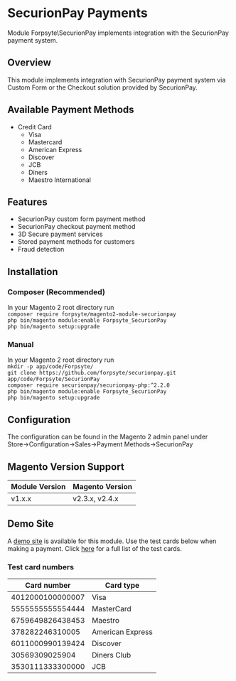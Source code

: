 # SecurionPay Payments

Module Forpsyte\SecurionPay implements integration with the SecurionPay payment system.

## Overview

This module implements integration with SecurionPay payment system via Custom Form or the Checkout solution provided by
SecurionPay.  

## Available Payment Methods
* Credit Card
    * Visa
    * Mastercard
    * American Express
    * Discover
    * JCB
    * Diners
    * Maestro International

## Features
* SecurionPay custom form payment method
* SecurionPay checkout payment method
* 3D Secure payment services
* Stored payment methods for customers
* Fraud detection

## Installation
### Composer (Recommended)
In your Magento 2 root directory run  
`composer require forpsyte/magento2-module-securionpay`  
`php bin/magento module:enable Forpsyte_SecurionPay`  
`php bin/magento setup:upgrade`

### Manual
In your Magento 2 root directory run  
`mkdir -p app/code/Forpsyte/`  
`git clone https://github.com/forpsyte/securionpay.git app/code/Forpsyte/SecurionPay`  
`composer require securionpay/securionpay-php:^2.2.0`  
`php bin/magento module:enable Forpsyte_SecurionPay`  
`php bin/magento setup:upgrade`

## Configuration
The configuration can be found in the Magento 2 admin panel under  
Store->Configuration->Sales->Payment Methods->SecurionPay

## Magento Version Support
| Module Version | Magento Version |
| -------------- | --------------- |
| v1.x.x         | v2.3.x, v2.4.x  |

## Demo Site
A <a href="http://securionpay.jsimon.me/" target="_blank">demo site</a> is available for this module. Use the test
cards below when making a payment. Click <a href="https://securionpay.com/docs/testing">here</a> for 
a full list of the test cards.

### Test card numbers
| Card number | Card type |
| ---------------- | --------------- |
| 4012000100000007 | Visa |
| 5555555555554444 | MasterCard |
| 6759649826438453 | Maestro |
| 378282246310005 | American Express |
| 6011000990139424 | Discover |
| 30569309025904 | Diners Club |
| 3530111333300000 | JCB |


